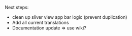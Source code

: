 Next steps:

- clean up sliver view app bar logic (prevent duplication)
- Add all current translations
- Documentation update => use wiki?
